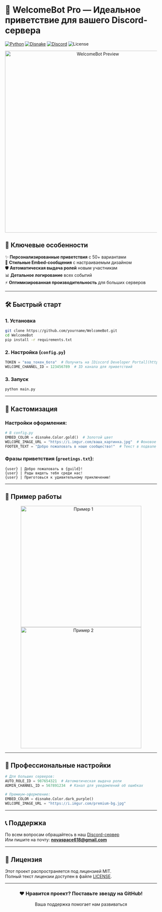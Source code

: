 # 🌟 **WelcomeBot Pro** — Идеальное приветствие для вашего Discord-сервера

[![Python](https://img.shields.io/badge/Python-3.10+-blue?logo=python)](https://www.python.org)
[![Disnake](https://img.shields.io/badge/Disnake-2.10+-purple?logo=discord)](https://docs.disnake.dev)
[![Discord](https://img.shields.io/badge/Discord-Support-7289DA?logo=discord)](https://discord.gg/[[ваша-ссылка](https://discord.gg/6yfpJXSZSA)])
![License](https://img.shields.io/badge/License-MIT-brightgreen)

<div align="center">
  <img src="https://cdn.discordapp.com/attachments/1357935407227998238/1358014875862827089/minecraft_title1.png?ex=67f24d69&is=67f0fbe9&hm=106d31f16486e30bd1a8af83376786d6eed206e53c7309e0fb1cdb1d3a7a2e18&" width="600" alt="WelcomeBot Preview">
</div>

## 🚀 **Ключевые особенности**

✨ **Персонализированные приветствия** с 50+ вариантами  
🎨 **Стильные Embed-сообщения** с настраиваемым дизайном  
🛡️ **Автоматическая выдача ролей** новым участникам  
📊 **Детальное логирование** всех событий  
⚡ **Оптимизированная производительность** для больших серверов  

---

## 🛠 **Быстрый старт**

### 1. Установка
```bash
git clone https://github.com/yourname/WelcomeBot.git
cd WelcomeBot
pip install -r requirements.txt
```

### 2. Настройка (`config.py`)
```python
TOKEN = "ваш_токен_бота"  # Получить на [Discord Developer Portal](https://discord.com/developers)
WELCOME_CHANNEL_ID = 123456789  # ID канала для приветствий
```

### 3. Запуск
```bash
python main.py
```

---

## 🎨 **Кастомизация**

### Настройки оформления:
```python
# В config.py
EMBED_COLOR = disnake.Color.gold()  # Золотой цвет
WELCOME_IMAGE_URL = "https://i.imgur.com/ваша_картинка.jpg"  # Фоновое изображение
FOOTER_TEXT = "Добро пожаловать в наше сообщество!"  # Текст в подвале
```

### Фразы приветствия (`greetings.txt`):
```
{user} | Добро пожаловать в {guild}!
{user} | Рады видеть тебя среди нас!
{user} | Приготовься к удивительному приключению!
```

---

## 📸 **Пример работы**

<div align="center">
  <img src="[https://i.imgur.com/welcome-example1.png](https://cdn.discordapp.com/attachments/1357979619587915958/1358395689851162634/image.png?ex=67f3b012&is=67f25e92&hm=4b962a880495d599de71525cc899bf827524aa24665683b64eefce07521da122&)" width="400" alt="Пример 1">
  <img src="[https://i.imgur.com/welcome-example2.png](https://cdn.discordapp.com/attachments/1357979619587915958/1358397013384761526/image.png?ex=67f3b14d&is=67f25fcd&hm=977fe38baceea98fd46775179632b3f89a968259c7d305279fa3a544cbfb607b&)" width="400" alt="Пример 2">
</div>

---

## 💼 **Профессиональные настройки**

```python
# Для больших серверов:
AUTO_ROLE_ID = 987654321  # Автоматическая выдача роли
ADMIN_CHANNEL_ID = 567891234  # Канал для уведомлений об ошибках

# Премиум-оформление:
EMBED_COLOR = disnake.Color.dark_purple()
WELCOME_IMAGE_URL = "https://i.imgur.com/premium-bg.jpg"
```

---

## 📞 **Поддержка**

По всем вопросам обращайтесь в наш [Discord-сервер]([https://discord.gg/6yfpJXSZSA)  
Или пишите на почту: **novaspace618@gmail.com**

---

## 📜 **Лицензия**

Этот проект распространяется под лицензией MIT.  
Полный текст лицензии доступен в файле [LICENSE](LICENSE).

---

<div align="center">
  <h3>❤️ Нравится проект? Поставьте звезду на GitHub!</h3>
  <p>Ваша поддержка помогает нам развиваться</p>
</div>
